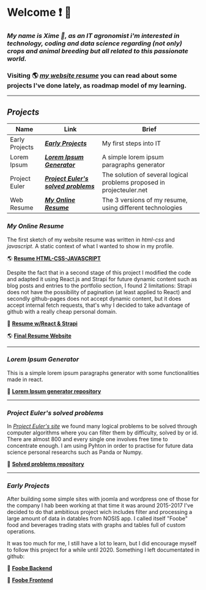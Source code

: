 # **Welcome** :exclamation: :wave:
### _My name is Xime :feet:, as an IT agronomist i'm interested in technology, coding and data science regarding (not only) crops and animal breeding but all related to this passionate world._

### Visiting :earth_americas: [**_my website resume_**](https://ximenacamino.site) you can read about some projects I've done lately, as roadmap model of my learning. 
---
## **_Projects_**

| Name | Link | Brief |
|---|---|---|
| Early Projects | [**_Early Projects_**](#early-projects) | My first steps into IT
| Lorem Ipsum | [**_Lorem Ipsum Generator_**](#lorem-ipsum-generator) | A simple lorem ipsum paragraphs generator
| Project Euler | [**_Project Euler's solved problems_**](#project-eulers-solved-problems) | The solution of several logical problems proposed in projecteuler.net
| Web Resume | [**_My Online Resume_**](#my-online-resume) | The 3 versions of my resume, using different technologies

### **_My Online Resume_**
The first sketch of my website resume was written in _html-css_ and _javascript_.  A static context of what I wanted to show in my profile.

:earth_americas: **[Resume HTML-CSS-JAVASCRIPT](https://bioxim.github.io/resume_model/index.html)**

Despite the fact that in a second stage of this project I modified the code and adapted it using React.js and Strapi for future dynamic content such as blog posts and entries to the portfolio section, I found 2 limitations: Strapi does not have the possibility of pagination (at least applied to React) and secondly github-pages does not accept dynamic content, but it does accept internal fetch requests, that's why I decided to take advantage of github with a really cheap personal domain.

:small_orange_diamond: **[Resume w/React & Strapi](https://github.com/bioxim/resume_portfolio)**

:earth_americas: **[Final Resume Website](https://ximenacamino.site)**

---

### **_Lorem Ipsum Generator_**
This is a simple lorem ipsum paragraphs generator with some functionalities made in react.

:small_orange_diamond: **[Lorem Ipsum generator repository](https://github.com/bioxim/lorem-ipsum-generator)**

---

### **_Project Euler's solved problems_**
In _[Project Euler's site](https://projecteuler.net/)_ we found many logical problems to be solved through computer algorithms where you can filter them by difficulty, solved by or id.  There are almost 800 and every single one involves free time to concentrate enough.  I am using Pyhton in order to practise for future data science personal researchs such as Panda or Numpy.

:small_orange_diamond: **[Solved problems repository](https://github.com/bioxim/eulers)**

---
### **_Early Projects_**
After building some simple sites with joomla and wordpress one of those for the company I hab been working at that time it was around 2015-2017 I've decided to do that ambitious project wich includes filter and processing a large amount of data in datables from NOSIS app.  I called itself "Foobe" food and beverages trading stats with graphs and tables full of custom operations.

It was too much for me, I still have a lot to learn, but I did encourage myself to follow this project for a while until 2020.  Something I left documentated in github:

:small_orange_diamond: **[Foobe Backend](https://github.com/bioxim/backend_foobe)**

:small_orange_diamond: **[Foobe Frontend](https://github.com/bioxim/cliente_foobe)**




